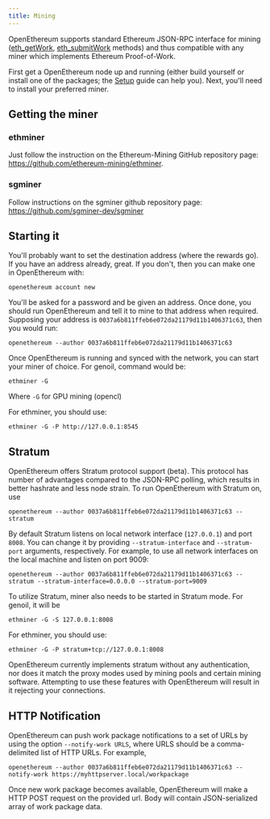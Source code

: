 ```yaml
---
title: Mining
---
```


OpenEthereum supports standard Ethereum JSON-RPC interface for mining ([eth_getWork](JSONRPC-eth-module#eth_getwork), [eth_submitWork](JSONRPC-eth-module#eth_submitwork) methods) and thus compatible with any miner which implements Ethereum Proof-of-Work.

First get a OpenEthereum node up and running (either build yourself or install one of the packages; the [Setup](Setup) guide can help you). Next, you'll need to install your preferred miner.

## Getting the miner
### ethminer

Just follow the instruction on the Ethereum-Mining GitHub repository page: https://github.com/ethereum-mining/ethminer.

### sgminer

Follow instructions on the sgminer github repository page: https://github.com/sgminer-dev/sgminer

## Starting it

You'll probably want to set the destination address (where the rewards go). If you have an address already, great. If you don't, then you can make one in OpenEthereum with:

```
openethereum account new
```

You'll be asked for a password and be given an address. Once done, you should run OpenEthereum and tell it to mine to that address when required. Supposing your address is `0037a6b811ffeb6e072da21179d11b1406371c63`, then you would run:

```
openethereum --author 0037a6b811ffeb6e072da21179d11b1406371c63
```

Once OpenEthereum is running and synced with the network, you can start your miner of choice. For genoil, command would be:
```
ethminer -G
```
Where `-G` for GPU mining (opencl)

For ethminer, you should use:
```
ethminer -G -P http://127.0.0.1:8545
```

## Stratum

OpenEthereum offers Stratum protocol support (beta). This protocol has number of advantages compared to the JSON-RPC polling, which results in better hashrate and less node strain. To run OpenEthereum with Stratum on, use

```
openethereum --author 0037a6b811ffeb6e072da21179d11b1406371c63 --stratum
```

By default Stratum listens on local network interface (`127.0.0.1`) and port `8008`. You can change it by providing `--stratum-interface` and `--stratum-port` arguments, respectively. For example, to use all network interfaces on the local machine and listen on port 9009:

```
openethereum --author 0037a6b811ffeb6e072da21179d11b1406371c63 --stratum --stratum-interface=0.0.0.0 --stratum-port=9009
```

To utilize Stratum, miner also needs to be started in Stratum mode. For genoil, it will be
```
ethminer -G -S 127.0.0.1:8008
```

For ethminer, you should use:
```
ethminer -G -P stratum+tcp://127.0.0.1:8008
```

OpenEthereum currently implements stratum without any authentication, nor does it match the proxy modes used by mining pools and certain mining software. Attempting to use these features with OpenEthereum will result in it rejecting your connections. 

## HTTP Notification

OpenEthereum can push work package notifications to a set of URLs by using the option `--notify-work URLS`, where URLS should be a comma-delimited list of HTTP URLs. For example,

```
openethereum --author 0037a6b811ffeb6e072da21179d11b1406371c63 --notify-work https://myhttpserver.local/workpackage
```

Once new work package becomes available, OpenEthereum will make a HTTP POST request on the provided url. Body will contain JSON-serialized array of work package data.
